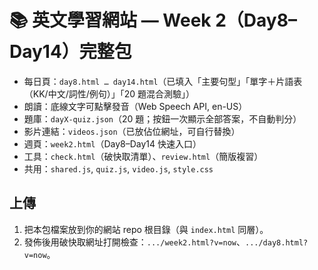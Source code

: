 # 📚 英文學習網站 — Week 2（Day8–Day14）完整包

- 每日頁：`day8.html … day14.html`（已填入「主要句型」「單字＋片語表（KK/中文/詞性/例句）」「20 題混合測驗」）
- 朗讀：底線文字可點擊發音（Web Speech API, en-US）
- 題庫：`dayX-quiz.json`（20 題；按鈕一次顯示全部答案，不自動判分）
- 影片連結：`videos.json`（已放佔位網址，可自行替換）
- 週頁：`week2.html`（Day8–Day14 快速入口）
- 工具：`check.html`（破快取清單）、`review.html`（簡版複習）
- 共用：`shared.js`, `quiz.js`, `video.js`, `style.css`

## 上傳
1) 把本包檔案放到你的網站 repo 根目錄（與 `index.html` 同層）。
2) 發佈後用破快取網址打開檢查：`.../week2.html?v=now`、`.../day8.html?v=now`。
